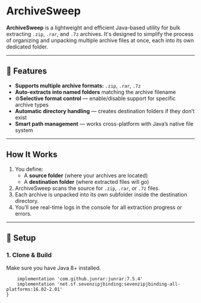# ArchiveSweep

**ArchiveSweep** is a lightweight and efficient Java-based utility for bulk extracting `.zip`, `.rar`, and `.7z` archives. It's designed to simplify the process of organizing and unpacking multiple archive files at once, each into its own dedicated folder.

---

## 🚀 Features

- **Supports multiple archive formats:** `.zip`, `.rar`, `.7z`
- **Auto-extracts into named folders** matching the archive filename
- ⚙**Selective format control** — enable/disable support for specific archive types
- **Automatic directory handling** — creates destination folders if they don’t exist
- **Smart path management** — works cross-platform with Java’s native file system

---

## How It Works

1. You define:
   - A **source folder** (where your archives are located)
   - A **destination folder** (where extracted files will go)
2. ArchiveSweep scans the source for `.zip`, `.rar`, or `.7z` files.
3. Each archive is unpacked into its own subfolder inside the destination directory.
4. You’ll see real-time logs in the console for all extraction progress or errors.

---

## 🔧 Setup

### 1. Clone & Build

Make sure you have Java 8+ installed.

```dependencies {
    implementation 'com.github.junrar:junrar:7.5.4'
    implementation 'net.sf.sevenzipjbinding:sevenzipjbinding-all-platforms:16.02-2.01'
}
